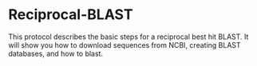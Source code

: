 # Reciprocal-BLAST
This protocol describes the basic steps for a reciprocal best hit BLAST. It will show you how to download sequences from NCBI, creating BLAST databases, and how to blast.

